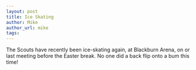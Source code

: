 ```yaml
---
layout: post
title: Ice Skating
author: Mike
author_url: mike
tags:
---
```

The Scouts have recently been ice-skating again, at Blackburn Arena, on or last meeting before the Easter break.
No one did a back flip onto a bum this time!
